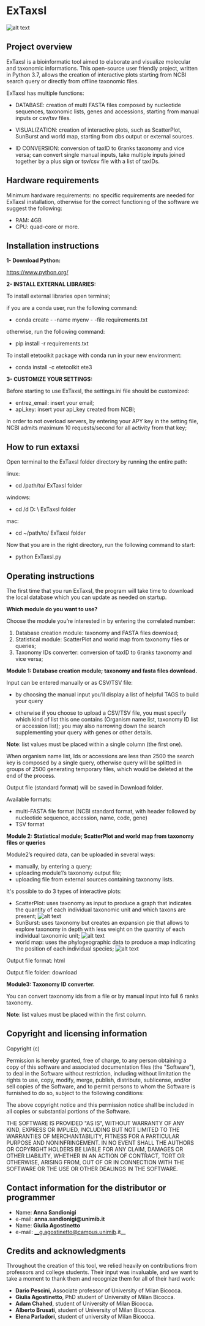 ExTaxsI
=======

![alt text](https://github.com/qLSLab/extaxsi/blob/master/images/Project%20Exta.png)

Project overview
----------------
ExTaxsI is a bioinformatic tool aimed to elaborate and visualize molecular and taxonomic informations.
This open-source user friendly project, written in Python 3.7, allows the creation of interactive plots starting from NCBI search query or directly from offline taxonomic files.

ExTaxsI has multiple functions:

* DATABASE: creation of multi FASTA files composed by nucleotide sequences, taxonomic lists, genes and accessions, starting from manual inputs or csv/tsv files.

* VISUALIZATION: creation of interactive plots, such as ScatterPlot, SunBurst and world map, starting from dbs output or external sources.

* ID CONVERSION: conversion of taxID to 6ranks taxonomy and vice versa; can convert single manual inputs, take multiple inputs joined together by a plus sign or tsv/csv file with a list of taxIDs.

Hardware requirements
---------------------
Minimum hardware requirements:
no specific requirements are needed for ExTaxsI installation, otherwise for the correct functioning of the software we suggest the following:

* RAM: 4GB
* CPU: quad-core or more.

Installation instructions
-------------------------
**1- Download Python:**

https://www.python.org/

**2- INSTALL EXTERNAL LIBRARIES:**

To install external libraries open terminal;

if you are a conda user, run the following command:
* conda create - -name myenv - -file requirements.txt

otherwise, run the following command:
* pip install -r requirements.txt

To install etetoolkit package with conda run in your new environment:
* conda install -c etetoolkit ete3

**3- CUSTOMIZE YOUR SETTINGS:**

Before starting to use ExTaxsI, the settings.ini file should be customized:
* entrez_email: insert your email;
* api_key: insert your api_key created from NCBI;

In order to not overload servers, by entering your APY key in the setting file, NCBI admits maximum 10 requests/second for all activity from that key;


How to run extaxsi
------------------
Open terminal to the ExTaxsI folder directory by running the entire path:

linux:

* cd /path/to/ ExTaxsI folder

windows:

* cd /d D: \ ExTaxsI folder

mac:

* cd ~/path/to/ ExTaxsI folder

Now that you are in the right directory, run the following command to start:

* python ExTaxsI.py

Operating instructions
----------------------

The first time that you run ExTaxsI, the program will take time to download the local database which you can update as needed on startup.

**Which module do you want to use?**

Choose the module you’re interested in by entering the correlated number:

1. Database creation module: taxonomy and FASTA files download;
2. Statistical module: ScatterPlot and world map from taxonomy files or queries;
3. Taxonomy IDs converter: conversion of taxID to 6ranks taxonomy and vice versa;


**Module 1: Database creation module;
taxonomy and fasta files download.**

Input can be entered manually or as CSV/TSV file:

* by choosing the manual input you’ll display a list of helpful TAGS to build your query

* otherwise if you choose to upload a CSV/TSV file,  you must specify which kind of list this one contains (Organism name list, taxonomy ID list or accession list); you may also narrowing down the search supplementing your query with genes or other details.

__Note__: list values must be placed within a single column (the first one).

When organism name list, Ids or accessions are less than 2500 the search key is composed by a single query, otherwise query will be splitted in groups of 2500 generating temporary files, which would be deleted at the end of the process.

Output file (standard format) will be saved in Download folder.

Available formats:
* multi-FASTA file format (NCBI standard format, with header followed by nucleotide sequence, accession, name, code, gene)
* TSV format


**Module 2: Statistical module; ScatterPlot and world map from taxonomy files or queries**

Module2’s required data, can be uploaded in several ways:
* manually, by entering a query;
* uploading module1’s taxonomy output file;
* uploading file from external sources containing taxonomy lists.

It's possible to do 3 types of interactive plots:
* ScatterPlot: uses taxonomy as input to produce a graph that indicates the quantity of each individual taxonomic unit and which taxons are present;
![alt text](https://github.com/qLSLab/extaxsi/blob/master/images/aves%20scatterplot%20COX1.png)
* SunBurst: uses taxonomy but creates an expansion pie that allows to explore taxonomy in depth with less weight on the quantity of each individual taxonomic unit;
![alt text](https://github.com/qLSLab/extaxsi/blob/master/images/sunburst%20odonata.png)
* world map: uses the phylogeographic data to produce a map indicating the position of each individual species;
![alt text](https://github.com/qLSLab/extaxsi/blob/master/images/worldmap.png)  

Output file format: html

Output file folder: download

**Module3:  Taxonomy ID converter.**

You can convert taxonomy ids from a file or by manual input into full 6 ranks taxonomy.

__Note__: list values must be placed within the first column.

Copyright and licensing information
-----------------------------------

Copyright (c)

Permission is hereby granted, free of charge, to any person
obtaining a copy of this software and associated documentation
files (the "Software"), to deal in the Software without
restriction, including without limitation the rights to use,
copy, modify, merge, publish, distribute, sublicense, and/or sell
copies of the Software, and to permit persons to whom the
Software is furnished to do so, subject to the following
conditions:

The above copyright notice and this permission notice shall be
included in all copies or substantial portions of the Software.

THE SOFTWARE IS PROVIDED "AS IS", WITHOUT WARRANTY OF ANY KIND,
EXPRESS OR IMPLIED, INCLUDING BUT NOT LIMITED TO THE WARRANTIES
OF MERCHANTABILITY, FITNESS FOR A PARTICULAR PURPOSE AND
NONINFRINGEMENT. IN NO EVENT SHALL THE AUTHORS OR COPYRIGHT
HOLDERS BE LIABLE FOR ANY CLAIM, DAMAGES OR OTHER LIABILITY,
WHETHER IN AN ACTION OF CONTRACT, TORT OR OTHERWISE, ARISING
FROM, OUT OF OR IN CONNECTION WITH THE SOFTWARE OR THE USE OR
OTHER DEALINGS IN THE SOFTWARE.

Contact information for the distributor or programmer
-----------------------------------------------------
* Name: __Anna Sandionigi__
* e-mail: __anna.sandionigi@unimib.it__
* Name: __Giulia Agostinetto__
* e-mail: __g.agostinetto@campus.unimib.it__

Credits and acknowledgments
---------------------------

Throughout the creation of this tool, we relied heavily on contributions from professors and college students.  Their input was invaluable, and we want to take a moment to thank them and recognize them for all of their hard work:
* __Dario Pescini__, Associate professor of University of Milan Bicocca.
* __Giulia Agostinetto__, PhD student of University of Milan Bicocca.
* __Adam Chahed__, student of University of Milan Bicocca.
* __Alberto Brusati__, student of University of Milan Bicocca.
* __Elena Parladori__, student of university of Milan Bicocca.

